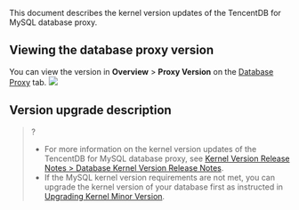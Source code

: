 This document describes the kernel version updates of the TencentDB for MySQL database proxy.

## Viewing the database proxy version
You can view the version in **Overview** > **Proxy Version** on the [Database Proxy](https://www.tencentcloud.com/document/product/236/42052) tab.
![](https://staticintl.cloudcachetci.com/yehe/backend-news/A5SJ759_4.png)

## Version upgrade description
>?
>- For more information on the kernel version updates of the TencentDB for MySQL database proxy, see [Kernel Version Release Notes > Database Kernel Version Release Notes](https://www.tencentcloud.com/document/product/236/54942).
>- If the MySQL kernel version requirements are not met, you can upgrade the kernel version of your database first as instructed in [Upgrading Kernel Minor Version](https://intl.cloud.tencent.com/document/product/236/36816).
